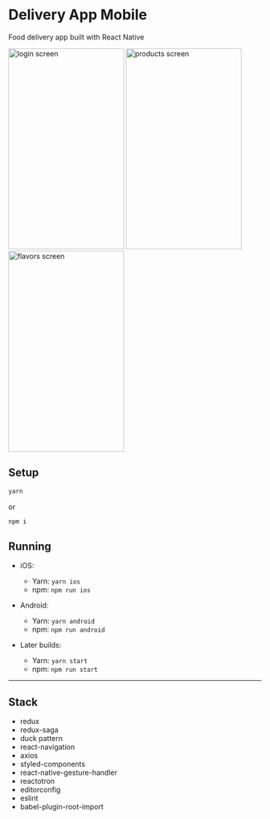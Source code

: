 # Delivery App Mobile

Food delivery app built with React Native

<img src="https://i.imgur.com/KG1NYlK.jpg" alt="login screen" width="230" height="400" /> <img src="https://i.imgur.com/6inZic1.png" alt="products screen" width="230" height="400" /> <img src="https://i.imgur.com/DftO5K4.png" alt="flavors screen" width="230" height="400" />

## Setup

```bash
yarn
```

or

```bash
npm i
```

## Running

* iOS:
  * Yarn: `yarn ios`
  * npm: `npm run ios`

* Android:
  * Yarn: `yarn android`
  * npm: `npm run android`

* Later builds:
  * Yarn: `yarn start`
  * npm: `npm run start`

---

## Stack

- redux
- redux-saga
- duck pattern
- react-navigation
- axios
- styled-components
- react-native-gesture-handler
- reactotron
- editorconfig
- eslint
- babel-plugin-root-import

